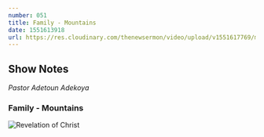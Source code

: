 ```yaml
---
number: 051
title: Family - Mountains
date: 1551613918
url: https://res.cloudinary.com/thenewsermon/video/upload/v1551617769/messages/Family_Mountains_Album_-_Pastor_Adetoun_Adekoya.mp3
---
```


## Show Notes
_Pastor Adetoun Adekoya_

### Family - Mountains

![Revelation of Christ](https://res.cloudinary.com/thenewsermon/image/upload/v1551615971/sermon%20display%20pictures/Mountains_I_DP.jpg)